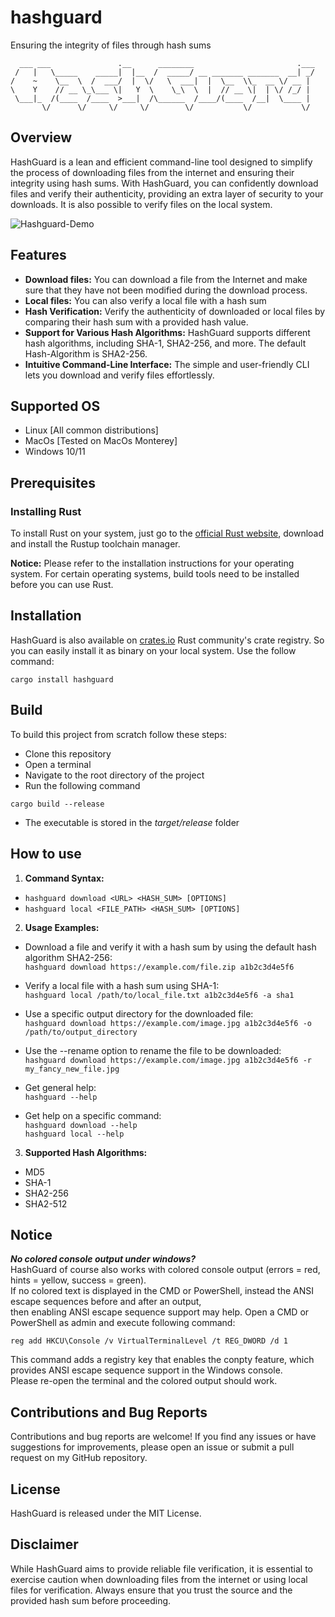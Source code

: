# hashguard

Ensuring the integrity of files through hash sums

```
  ___ ___               .__      ________                       .___
 /   |   \_____    _____|  |__  /  _____/ __ _______ _______  __| _/
/    ~    \__  \  /  ___/  |  \/   \  ___|  |  \__  \\_  __ \/ __ | 
\    Y    // __ \_\___ \|   Y  \    \_\  \  |  // __ \|  | \/ /_/ | 
 \___|_  /(____  /____  >___|  /\______  /____/(____  /__|  \____ | 
       \/      \/     \/     \/        \/           \/           \/ 
```


## Overview
HashGuard is a lean and efficient command-line tool designed to simplify the process of downloading files from the internet and ensuring their integrity using hash sums. With HashGuard, you can confidently download files and verify their authenticity, providing an extra layer of security to your downloads. It is also possible to verify files on the local system.

![Hashguard-Demo](../assets/hashguard_demo.gif?raw=true)

## Features
* **Download files:** You can download a file from the Internet and make sure that they have not been modified during the download process.
* **Local files:** You can also verify a local file with a hash sum
* **Hash Verification:** Verify the authenticity of downloaded or local files by comparing their hash sum with a provided hash value.
* **Support for Various Hash Algorithms:** HashGuard supports different hash algorithms, including SHA-1, SHA2-256, and more. The default Hash-Algorithm is SHA2-256.
* **Intuitive Command-Line Interface:** The simple and user-friendly CLI lets you download and verify files effortlessly.

## Supported OS
* Linux [All common distributions]
* MacOs [Tested on MacOs Monterey]
* Windows 10/11

## Prerequisites
### Installing Rust
To install Rust on your system, just go to the [official Rust website](https://www.rust-lang.org/tools/install), download and install the Rustup toolchain manager.

**Notice:**
Please refer to the installation instructions for your operating system. For certain operating systems, build tools need to be installed before you can use Rust.

## Installation
HashGuard is also available on [crates.io]("https://crates.io/crates/hashguard") Rust community's crate registry.
So you can easily install it as binary on your local system.
Use the follow command:
```
cargo install hashguard
```

## Build
To build this project from scratch follow these steps:

* Clone this repository
* Open a terminal
* Navigate to the root directory of the project
* Run the following command
```
cargo build --release
```
* The executable is stored in the _target/release_ folder

## How to use
1. **Command Syntax:**
* ``hashguard download <URL> <HASH_SUM> [OPTIONS]``
* ``hashguard local <FILE_PATH> <HASH_SUM> [OPTIONS]``

2. **Usage Examples:**
* Download a file and verify it with a hash sum by using the default hash algorithm SHA2-256:<br>
``hashguard download https://example.com/file.zip a1b2c3d4e5f6``

* Verify a local file with a hash sum using SHA-1:<br>
``hashguard local /path/to/local_file.txt a1b2c3d4e5f6 -a sha1``

* Use a specific output directory for the downloaded file:<br>
``hashguard download https://example.com/image.jpg a1b2c3d4e5f6 -o /path/to/output_directory``

* Use the --rename option to rename the file to be downloaded:<br>
``hashguard download https://example.com/image.jpg a1b2c3d4e5f6 -r my_fancy_new_file.jpg``

* Get general help:<br>
``hashguard --help``

* Get help on a specific command:<br>
``hashguard download --help``<br>
``hashguard local --help``

3. **Supported Hash Algorithms:**
* MD5
* SHA-1
* SHA2-256
* SHA2-512

## Notice
_**No colored console output under windows?**_<br>
HashGuard of course also works with colored console output (errors = red, hints = yellow, success = green).<br>
If no colored text is displayed in the CMD or PowerShell, instead the ANSI escape sequences before and after an output,<br>
then enabling ANSI escape sequence support may help. Open a CMD or PowerShell as admin and execute following command:<br>
```
reg add HKCU\Console /v VirtualTerminalLevel /t REG_DWORD /d 1
```
This command adds a registry key that enables the conpty feature, which provides ANSI escape sequence support in the Windows console.<br>
Please re-open the terminal and the colored output should work.

## Contributions and Bug Reports
Contributions and bug reports are welcome! If you find any issues or have suggestions for improvements, please open an issue or submit a pull request on my GitHub repository.

## License
HashGuard is released under the MIT License.

## Disclaimer
While HashGuard aims to provide reliable file verification, it is essential to exercise caution when downloading files from the internet or using local files for verification. Always ensure that you trust the source and the provided hash sum before proceeding.
